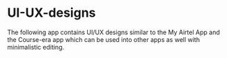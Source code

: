 # UI-UX-designs
The following app contains UI/UX designs similar to the My Airtel App and the Course-era app which can be used into other apps as well with minimalistic editing.  

